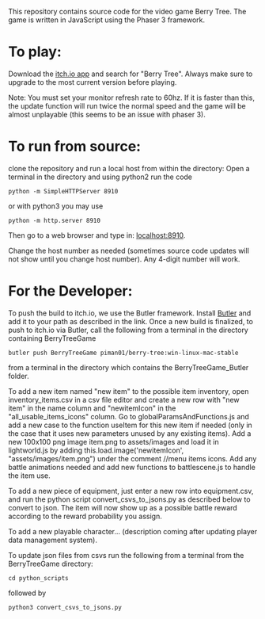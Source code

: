 This repository contains source code for the video game Berry Tree. The game is written in JavaScript using the Phaser 3 framework.

# To play:

Download the [itch.io app](https://itch.io/app) and search for "Berry Tree". Always make sure to upgrade to the most current version before playing.

Note: You must set your monitor refresh rate to 60hz. If it is faster than this, the update function will run twice the normal speed and the game will be almost unplayable (this seems to be an issue with phaser 3).

# To run from source:

clone the repository and run a local host from within the directory:
Open a terminal in the directory and using python2 run the code

```console
python -m SimpleHTTPServer 8910
```

or with python3 you may use

```console
python -m http.server 8910
```

Then go to a web browser and type in: [localhost:8910](http://localhost:8910/).

Change the host number as needed (sometimes source code updates will not show until you change host number). Any 4-digit number will work.

# For the Developer:

To push the build to itch.io, we use the Butler framework. Install [Butler](https://itch.io/docs/butler/installing.html) and add it to your path as described in the link. Once a new build is finalized, to push to itch.io via Butler, call the following from a terminal in the directory containing BerryTreeGame

```console
butler push BerryTreeGame piman01/berry-tree:win-linux-mac-stable
```

from a terminal in the directory which contains the BerryTreeGame_Butler folder.

To add a new item named "new item" to the possible item inventory, open inventory_items.csv in a csv file editor and create a new row with "new item" in the name column and "newitemIcon" in the "all_usable_items_icons" column. Go to globalParamsAndFunctions.js and add a new case to the function useItem for this new item if needed (only in the case that it uses new parameters unused by any existing items). Add a new 100x100 png image item.png to assets/images and load it in lightworld.js by adding this.load.image('newitemIcon', "assets/images/item.png") under the comment //menu items icons. Add any battle animations needed and add new functions to battlescene.js to handle the item use.

To add a new piece of equipment, just enter a new row into equipment.csv, and run the python script convert_csvs_to_jsons.py as described below to convert to json. The item will now show up as a possible battle reward according to the reward probability you assign.

To add a new playable character... (description coming after updating player data management system).

To update json files from csvs run the following from a terminal from the BerryTreeGame directory:

```console
cd python_scripts
```

followed by

```console
python3 convert_csvs_to_jsons.py
```
